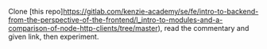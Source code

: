 Clone [this repo]https://gitlab.com/kenzie-academy/se/fe/intro-to-backend-from-the-perspective-of-the-frontend/l_intro-to-modules-and-a-comparison-of-node-http-clients/tree/master), read the commentary and given link, then experiment.